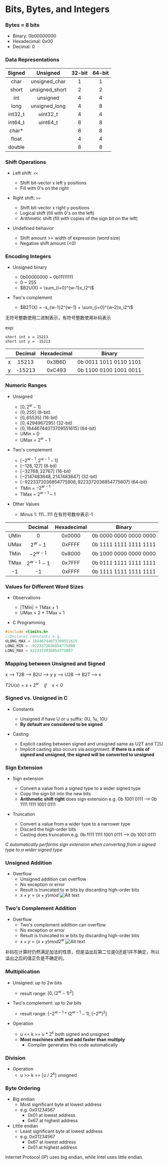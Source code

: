 # Bits, Bytes, and Integers

### Bytes = 8 bits
- Binary: 0b00000000
- Hexadecimal: 0x00
- Decimal: 0

### Data Representations

| Signed | Unsigned | 32-bit | 64-bit |
| :----: | :------: | :----: | :----: |
|  char  |   unsigned_char   |  1  | 1 |
|  short  |   unsigned_short   |  2  | 2 |
|  int  |   unsigned   |  4  | 4 |
|  long  |   unsigned_long   |  4  | 8 |
| int32_t | uint32_t | 4 | 4 |
| int64_t | uint64_t | 8 | 8 |
| char* | | 8 | 8 |
| float | | 4 | 4 |
| double | | 8 | 8 |

### Shift Operations
- Left shift: `<<`
    - Shift bit-vector x left y positions
    - Fill with 0's on the right

- Right shift: `>>`
    - Shift bit-vector x right y positions
    - Logical shift (fill with 0's on the left)
    - Arithmetic shift (fill with copies of the sign bit on the left)

- Undefined behavior
    - Shift amount >= width of expression (word size)
    - Negative shift amount (<0)

### Encoding Integers
- Unsigned binary
    - 0b00000000 ~ 0b11111111
    - 0 ~ 255
    - $B2U(X) = \sum_{i=0}^{w-1}x_i2^i$

- Two's complement
    - $B2T(X) = -x_{w-1}2^{w-1} + \sum_{i=0}^{w-2}x_i2^i$

无符号整数使用二进制表示，有符号整数使用补码表示

exp:
```
short int x = 15213
short int y = -15213
```

| | Decimal | Hexadecimal | Binary |
| :----: | :------: | :----: | :----: |
| x | 15213 | 0x3B6D | 0b 0011 1011 0110 1101 |
| y | -15213 | 0xC493 | 0b 1100 0100 1001 0011 |


### Numeric Ranges
- Unsigned
    - $[0, 2^w-1]$
    - $[0, 255]$ (8-bit)
    - $[0, 65535]$ (16-bit)
    - $[0, 4294967295]$ (32-bit)
    - $[0, 18446744073709551615]$ (64-bit)
    - UMin = 0
    - UMax = $2^w-1$

- Two's complement
    - $[-2^{w-1}, 2^{w-1}-1]$
    - $[-128, 127]$ (8-bit)
    - $[-32768, 32767]$ (16-bit)
    - $[-2147483648, 2147483647]$ (32-bit)
    - $[-9223372036854775808, 9223372036854775807]$ (64-bit)
    - TMin = $-2^{w-1}$
    - TMax = $2^{w-1}-1$

- Other Values
    - Minus 1: 111...111 在有符号数中表示-1

| | Decimal | Hexadecimal | Binary |
| :----: | :------: | :----: | :----: |
| UMin | 0 | 0x0000 | 0b 0000 0000 0000 0000 |
| UMax | $2^w-1$ | 0xFFFF | 0b 1111 1111 1111 1111 |
| TMin | $-2^{w-1}$ | 0x8000 | 0b 1000 0000 0000 0000 |
| TMax | $2^{w-1}-1$ | 0x7FFF | 0b 0111 1111 1111 1111 |
| -1 | -1 | 0xFFFF | 0b 1111 1111 1111 1111 |

### Values for Different Word Sizes
- Observations
    - |TMin| = TMax + 1
    - UMax = 2 * TMax + 1

- C Programming
```c++
#include <limits.h>
//Declares constants e.g.
ULONG_MAX = 18446744073709551615
LONG_MIN = -9223372036854775808
LONG_MAX = 9223372036854775807
```

### Mapping between Unsigned and Signed
x --> T2B --> B2U --> y
y --> U2B --> B2T --> x

$T2U(x) = x + 2^w \quad if \quad x < 0$

### Signed vs. Unsigned in C
- Constants
    - Unsigned if have U or u suffix: 0U, 1u, 10U
    - **By default are considered to be signed**

- Casting 
    - Explicit casting between signed and unsigned same as U2T and T2U
    - Implicit casting also occurs via assignment:
        **if there is a mix of signed and unsigned, the signed will be converted to unsigned**

### Sign Extension
- Sign extension
    - Convert a value from a signed type to a wider signed type
    - Copy the sign bit into the new bits
    - **Arithmetic shift right** does sign extension
        e.g. 0b 1001 0111 --> 0b 1111 1111 1001 0111

- Truncation
    - Convert a value from a wider type to a narrower type
    - Discard the high-order bits
    - Casting does truncation
        e.g. 0b 1111 1111 1001 0111 --> 0b 1001 0111

*C automatically performs sign extension when converting from a signed type to a wider signed type*

### Unsigned Addition
- Overflow
    - Unsigned addition can overflow
    - No exception or error
    - Result is truncated to $w$ bits by discarding high-order bits
    - $x + y = (x + y) mod$
![Alt text](1694586798330.png)

### Two's Complement Addition
- Overflow
    - Two's complement addition can overflow
    - No exception or error
    - Result is truncated to $w$ bits by discarding high-order bits
    - $x + y = (x + y) mod 2^w$
![Alt text](1694586927977.png)

补码在计算时仍然满足加法的性质，但是溢出后第二位是0还是1并不确定，所以溢出之后的值正负是不确定的。

### Multiplication
- Unsigned: up to $2w$ bits
    - result range: $[0, {(2^{w}-1)}^2]$
- Two's complement: up to $2w$ bits
    - result range: $[-2^{w-1}*(2^{w-1}-1), {(-2^{w})}^2]$

- Operation
    - u << k == u * $2^k$ both signed and unsigned
    - **Most machines shift and add faster than multiply**
        - Compiler generates this code automatically

### Division
- Operation
    - u >> k == [u / $2^k$] unsigned

### Byte Ordering
- Big endian
    - Most significant byte at lowest address
    - e.g. 0x01234567
        - 0x01 at lowest address
        - 0x67 at highest address
- Little endian
    - Least significant byte at lowest address
    - e.g. 0x01234567
        - 0x67 at lowest address
        - 0x01 at highest address

Internet Protocol (IP) uses big endian, while Intel uses little endian.